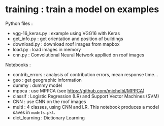 # training : train a model on examples

Python files :

* vgg-16_keras.py : example using VGG16 with Keras
* get_info.py : get orientation and position of buildings
* download.py : download roof images from mapbox
* load.py : load images in memory
* cnn.py : Convolutional Neural Network appllied on roof images

Notebooks :

* contrib_errors : analysis of contribution errors, mean response time...
* geo : get geographic information
* dummy : dummy model
* mppca : use MPPCA (see https://github.com/michelbl/MPPCA)
* classif : Logistic Regression (LR) and Support Vector Machines (SVM)
* CNN : use CNN on the roof images
* multi : 4 classes, using CNN and LR. This notebook produces a model saves in `models.pkl`.
* dict_learning : Dictionary Learning

